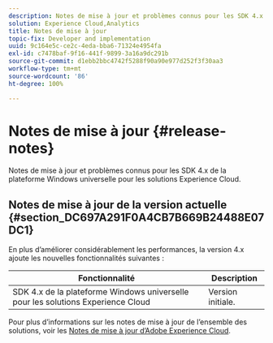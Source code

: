 ```yaml
---
description: Notes de mise à jour et problèmes connus pour les SDK 4.x de la plateforme Windows universelle pour les solutions Experience Cloud.
solution: Experience Cloud,Analytics
title: Notes de mise à jour
topic-fix: Developer and implementation
uuid: 9c164e5c-ce2c-4eda-bba6-71324e4954fa
exl-id: c7478baf-9f16-441f-9899-3a16a9dc291b
source-git-commit: d1ebb2bbc4742f5288f90a90e977d252f3f30aa3
workflow-type: tm+mt
source-wordcount: '86'
ht-degree: 100%

---
```


# Notes de mise à jour {#release-notes}

Notes de mise à jour et problèmes connus pour les SDK 4.x de la plateforme Windows universelle pour les solutions Experience Cloud.

## Notes de mise à jour de la version actuelle {#section_DC697A291F0A4CB7B669B24488E07DC1}

En plus d’améliorer considérablement les performances, la version 4.x ajoute les nouvelles fonctionnalités suivantes :

| Fonctionnalité | Description |
|--- |--- |
| SDK 4.x de la plateforme Windows universelle pour les solutions Experience Cloud | Version initiale. |

Pour plus d’informations sur les notes de mise à jour de l’ensemble des solutions, voir les [Notes de mise à jour d’Adobe Experience Cloud](https://experienceleague.adobe.com/docs/release-notes/experience-cloud/current.html?lang=fr).
